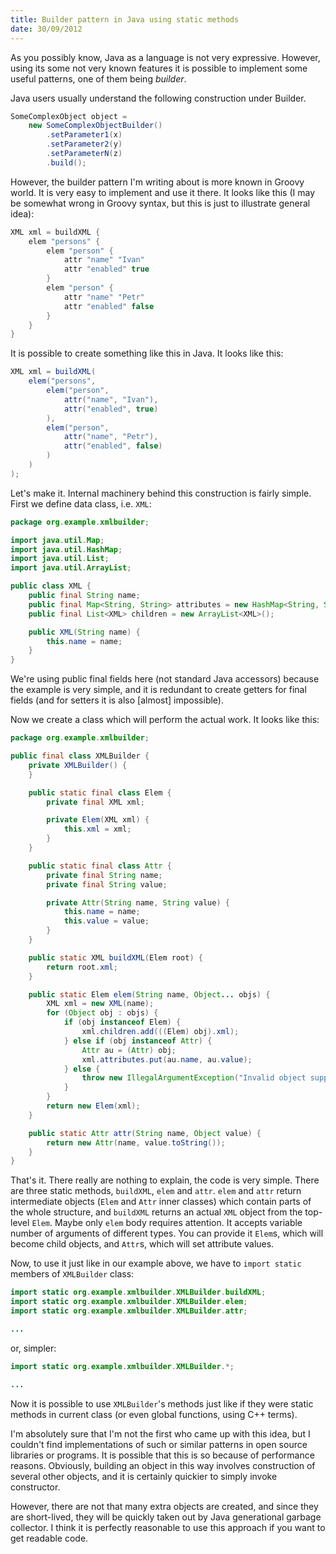 ```yaml
---
title: Builder pattern in Java using static methods
date: 30/09/2012
---
```


As you possibly know, Java as a language is not very expressive. However, using its some not very known features it
is possible to implement some useful patterns, one of them being _builder_.

Java users usually understand the following construction under Builder.

```java
SomeComplexObject object =
    new SomeComplexObjectBuilder()
        .setParameter1(x)
        .setParameter2(y)
        .setParameterN(z)
        .build();
```

However, the builder pattern I'm writing about is more known in Groovy world. It is very easy to implement and use it 
there. It looks like this (I may be somewhat wrong in Groovy syntax, but this is just to illustrate general idea):

```groovy
XML xml = buildXML {
    elem "persons" {
        elem "person" {
            attr "name" "Ivan"
            attr "enabled" true
        }
        elem "person" {
            attr "name" "Petr"
            attr "enabled" false
        }
    }
}
```

It is possible to create something like this in Java. It looks like this:

```java
XML xml = buildXML(
    elem("persons",
        elem("person",
            attr("name", "Ivan"),
            attr("enabled", true)
        ),
        elem("person",
            attr("name", "Petr"),
            attr("enabled", false)
        )
    )
);
```

Let's make it. Internal machinery behind this construction is fairly simple. First we define data class, i.e. `XML`:

```java
package org.example.xmlbuilder;

import java.util.Map;
import java.util.HashMap;
import java.util.List;
import java.util.ArrayList;

public class XML {
    public final String name;
    public final Map<String, String> attributes = new HashMap<String, String>();
    public final List<XML> children = new ArrayList<XML>();

    public XML(String name) {
        this.name = name;
    }
}
```

We're using public final fields here (not standard Java accessors) because the example is very simple,
and it is redundant to create getters for final fields (and for setters it is also [almost] impossible).

Now we create a class which will perform the actual work. It looks like this:

```java
package org.example.xmlbuilder;

public final class XMLBuilder {
    private XMLBuilder() {
    }

    public static final class Elem {
        private final XML xml;

        private Elem(XML xml) {
            this.xml = xml;
        }
    }

    public static final class Attr {
        private final String name;
        private final String value;

        private Attr(String name, String value) {
            this.name = name;
            this.value = value;
        }
    }

    public static XML buildXML(Elem root) {
        return root.xml;
    }

    public static Elem elem(String name, Object... objs) {
        XML xml = new XML(name);
        for (Object obj : objs) {
            if (obj instanceof Elem) {
                xml.children.add(((Elem) obj).xml);
            } else if (obj instanceof Attr) {
                Attr au = (Attr) obj;
                xml.attributes.put(au.name, au.value);
            } else {
                throw new IllegalArgumentException("Invalid object supplied: " + obj);
            }
        }
        return new Elem(xml);
    }

    public static Attr attr(String name, Object value) {
        return new Attr(name, value.toString());
    }
}
```

That's it. There really are nothing to explain, the code is very simple. There are three static methods,
`buildXML`, `elem` and `attr`. `elem` and `attr` return intermediate objects (`Elem` and `Attr` inner classes) which
contain parts of the whole structure, and `buildXML` returns an actual `XML` object from the top-level `Elem`.
Maybe only `elem` body requires attention. It accepts variable number of arguments of different types. You can provide
it `Elem`s, which will become child objects, and `Attr`s, which will set attribute values.

Now, to use it just like in our example above, we have to `import static` members of `XMLBuilder` class:

```java
import static org.example.xmlbuilder.XMLBuilder.buildXML;
import static org.example.xmlbuilder.XMLBuilder.elem;
import static org.example.xmlbuilder.XMLBuilder.attr;

...
```

or, simpler:

```java
import static org.example.xmlbuilder.XMLBuilder.*;

...
```

Now it is possible to use `XMLBuilder`'s methods just like if they were static methods in current class (or even
global functions, using C++ terms).

I'm absolutely sure that I'm not the first who came up with this idea, but I couldn't find implementations of such or
similar patterns in open source libraries or programs. It is possible that this is so because of performance
reasons. Obviously, building an object in this way involves construction of several other objects, and it is
certainly quickier to simply invoke constructor.

However, there are not that many extra objects are created, and since they are short-lived, they will be quickly
taken out by Java generational garbage collector. I think it is perfectly reasonable to use this approach if you
want to get readable code.
